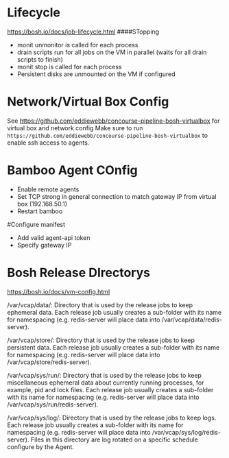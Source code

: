 
# Lifecycle
https://bosh.io/docs/job-lifecycle.html
####STopping
- monit unmonitor is called for each process
- drain scripts run for all jobs on the VM in parallel
  (waits for all drain scripts to finish)
- monit stop is called for each process
- Persistent disks are unmounted on the VM if configured



# Network/Virtual Box Config

See https://github.com/eddiewebb/concourse-pipeline-bosh-virtualbox for virtual box and network config
Make sure to run `https://github.com/eddiewebb/concourse-pipeline-bosh-virtualbox` to enable ssh access to agents.


# Bamboo Agent COnfig
- Enable remote agents
- Set TCP strong in general connection to match gateway IP from virtual box (192.168.50.1)
- Restart bamboo

#Configure manifest
- Add valid agent-api token
- Specify gateway IP 

# Bosh Release DIrectorys
https://bosh.io/docs/vm-config.html

/var/vcap/data/: Directory that is used by the release jobs to keep ephemeral data. Each release job usually creates a sub-folder with its name for namespacing (e.g. redis-server will place data into /var/vcap/data/redis-server).

/var/vcap/store/: Directory that is used by the release jobs to keep persistent data. Each release job usually creates a sub-folder with its name for namespacing (e.g. redis-server will place data into /var/vcap/store/redis-server).

/var/vcap/sys/run/: Directory that is used by the release jobs to keep miscellaneous ephemeral data about currently running processes, for example, pid and lock files. Each release job usually creates a sub-folder with its name for namespacing (e.g. redis-server will place data into /var/vcap/sys/run/redis-server).

/var/vcap/sys/log/: Directory that is used by the release jobs to keep logs. Each release job usually creates a sub-folder with its name for namespacing (e.g. redis-server will place data into /var/vcap/sys/log/redis-server). Files in this directory are log rotated on a specific schedule configure by the Agent.